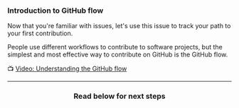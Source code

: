 ### Introduction to GitHub flow

Now that you're familiar with issues, let's use this issue to track your path to your first contribution.

People use different workflows to contribute to software projects, but the simplest and most effective way to contribute on GitHub is the GitHub flow.

:tv: [Video: Understanding the GitHub flow](https://www.youtube.com/watch?v=PBI2Rz-ZOxU)

<hr>
<h3 align="center">Read below for next steps</h3>
